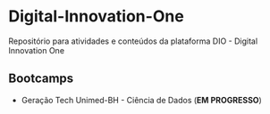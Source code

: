 # Digital-Innovation-One
Repositório para atividades e conteúdos da plataforma DIO - Digital Innovation One

## Bootcamps
- Geração Tech Unimed-BH - Ciência de Dados (**EM PROGRESSO**)
